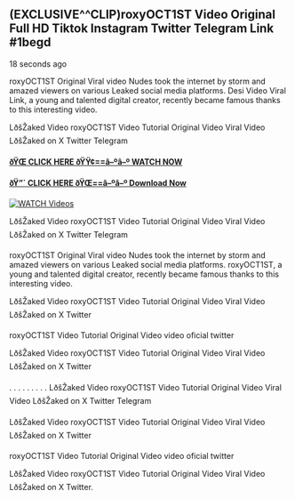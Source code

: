 ## (EXCLUSIVE^^CLIP)roxyOCT1ST Video Original Full HD Tiktok Instagram Twitter Telegram Link #1begd

18 seconds ago

roxyOCT1ST Original Viral video Nudes took the internet by storm and amazed viewers on various Leaked social media platforms. Desi Video Viral Link, a young and talented digital creator, recently became famous thanks to this interesting video.

LðšŽaked Video roxyOCT1ST Video Tutorial Original Video Viral Video LðšŽaked on X Twitter Telegram

**[ðŸŒ CLICK HERE ðŸŸ¢==â–ºâ–º WATCH NOW](https://clips-mediaa.blogspot.com/2025/02/video-viral-download.html)**

**[ðŸ”´ CLICK HERE ðŸŒ==â–ºâ–º Download Now](https://clips-mediaa.blogspot.com/2025/02/video-viral-download.html)**

[![WATCH Videos](https://i.imgur.com/dJHk4Zq.gif)](https://clips-mediaa.blogspot.com/2025/02/video-viral-download.html)

LðšŽaked Video roxyOCT1ST Video Tutorial Original Video Viral Video LðšŽaked on X Twitter Telegram

roxyOCT1ST Original Viral video Nudes took the internet by storm and amazed viewers on various Leaked social media platforms. roxyOCT1ST, a young and talented digital creator, recently became famous thanks to this interesting video.

LðšŽaked Video roxyOCT1ST Video Tutorial Original Video Viral Video LðšŽaked on X Twitter

roxyOCT1ST Video Tutorial Original Video video oficial twitter

LðšŽaked Video roxyOCT1ST Video Tutorial Original Video Viral Video LðšŽaked on X Twitter

. . . . . . . . . LðšŽaked Video roxyOCT1ST Video Tutorial Original Video Viral Video LðšŽaked on X Twitter Telegram

LðšŽaked Video roxyOCT1ST Video Tutorial Original Video Viral Video LðšŽaked on X Twitter

roxyOCT1ST Video Tutorial Original Video video oficial twitter

LðšŽaked Video roxyOCT1ST Video Tutorial Original Video Viral Video LðšŽaked on X Twitter.